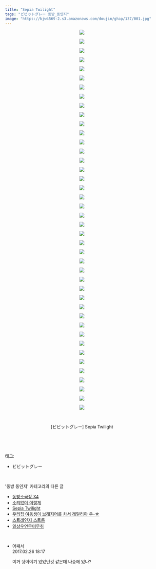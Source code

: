 ```yaml
---
title: "Sepia Twilight"
tags: "ビビットグレー 동방_동인지"
image: "https://kjw4569-2.s3.amazonaws.com/doujin/ghap/137/001.jpg"
---
```

<div class="article">
<p style="text-align: center; clear: none; float: none;"><img src="{{ site.imgserver9 }}/ghap/137/001.jpg"/></p>
<p style="text-align: center; clear: none; float: none;"><img src="{{ site.imgserver9 }}/ghap/137/002.jpg"/></p>
<p style="text-align: center; clear: none; float: none;"><img src="{{ site.imgserver9 }}/ghap/137/003.jpg"/></p>
<p style="text-align: center; clear: none; float: none;"><img src="{{ site.imgserver9 }}/ghap/137/004.jpg"/></p>
<p style="text-align: center; clear: none; float: none;"><img src="{{ site.imgserver9 }}/ghap/137/005.jpg"/></p>
<p style="text-align: center; clear: none; float: none;"><img src="{{ site.imgserver9 }}/ghap/137/006.jpg"/></p>
<p style="text-align: center; clear: none; float: none;"><img src="{{ site.imgserver9 }}/ghap/137/007.jpg"/></p>
<p style="text-align: center; clear: none; float: none;"><img src="{{ site.imgserver9 }}/ghap/137/008.jpg"/></p>
<p style="text-align: center; clear: none; float: none;"><img src="{{ site.imgserver9 }}/ghap/137/009.jpg"/></p>
<p style="text-align: center; clear: none; float: none;"><img src="{{ site.imgserver9 }}/ghap/137/010.jpg"/></p>
<p style="text-align: center; clear: none; float: none;"><img src="{{ site.imgserver9 }}/ghap/137/011.jpg"/></p>
<p style="text-align: center; clear: none; float: none;"><img src="{{ site.imgserver9 }}/ghap/137/012.jpg"/></p>
<p style="text-align: center; clear: none; float: none;"><img src="{{ site.imgserver9 }}/ghap/137/013.jpg"/></p>
<p style="text-align: center; clear: none; float: none;"><img src="{{ site.imgserver9 }}/ghap/137/014.jpg"/></p>
<p style="text-align: center; clear: none; float: none;"><img src="{{ site.imgserver9 }}/ghap/137/015.jpg"/></p>
<p style="text-align: center; clear: none; float: none;"><img src="{{ site.imgserver9 }}/ghap/137/016.jpg"/></p>
<p style="text-align: center; clear: none; float: none;"><img src="{{ site.imgserver9 }}/ghap/137/017.jpg"/></p>
<p style="text-align: center; clear: none; float: none;"><img src="{{ site.imgserver9 }}/ghap/137/018.jpg"/></p>
<p style="text-align: center; clear: none; float: none;"><img src="{{ site.imgserver9 }}/ghap/137/019.jpg"/></p>
<p style="text-align: center; clear: none; float: none;"><img src="{{ site.imgserver9 }}/ghap/137/020.jpg"/></p>
<p style="text-align: center; clear: none; float: none;"><img src="{{ site.imgserver9 }}/ghap/137/021.jpg"/></p>
<p style="text-align: center; clear: none; float: none;"><img src="{{ site.imgserver9 }}/ghap/137/022.jpg"/></p>
<p style="text-align: center; clear: none; float: none;"><img src="{{ site.imgserver9 }}/ghap/137/023.jpg"/></p>
<p style="text-align: center; clear: none; float: none;"><img src="{{ site.imgserver9 }}/ghap/137/024.jpg"/></p>
<p style="text-align: center; clear: none; float: none;"><img src="{{ site.imgserver9 }}/ghap/137/025.jpg"/></p>
<p style="text-align: center; clear: none; float: none;"><img src="{{ site.imgserver9 }}/ghap/137/026.jpg"/></p>
<p style="text-align: center; clear: none; float: none;"><img src="{{ site.imgserver9 }}/ghap/137/027.jpg"/></p>
<p style="text-align: center; clear: none; float: none;"><img src="{{ site.imgserver9 }}/ghap/137/028.jpg"/></p>
<p style="text-align: center; clear: none; float: none;"><img src="{{ site.imgserver9 }}/ghap/137/029.jpg"/></p>
<p style="text-align: center; clear: none; float: none;"><img src="{{ site.imgserver9 }}/ghap/137/030.jpg"/></p>
<p style="text-align: center; clear: none; float: none;"><img src="{{ site.imgserver9 }}/ghap/137/031.jpg"/></p>
<p style="text-align: center; clear: none; float: none;"><img src="{{ site.imgserver9 }}/ghap/137/032.jpg"/></p>
<p style="text-align: center; clear: none; float: none;"><img src="{{ site.imgserver9 }}/ghap/137/033.jpg"/></p>
<p style="text-align: center; clear: none; float: none;"><img src="{{ site.imgserver9 }}/ghap/137/034.jpg"/></p>
<p style="text-align: center; clear: none; float: none;"><img src="{{ site.imgserver9 }}/ghap/137/035.jpg"/></p>
<p style="text-align: center; clear: none; float: none;"><img src="{{ site.imgserver9 }}/ghap/137/036.jpg"/></p>
<p style="text-align: center; clear: none; float: none;"><img src="{{ site.imgserver9 }}/ghap/137/037.jpg"/></p>
<p style="text-align: center; clear: none; float: none;"><img src="{{ site.imgserver9 }}/ghap/137/038.jpg"/></p>
<p style="text-align: center; clear: none; float: none;"><img src="{{ site.imgserver9 }}/ghap/137/039.jpg"/></p>
<p style="text-align: center; clear: none; float: none;"><img src="{{ site.imgserver9 }}/ghap/137/040.jpg"/></p>
<p style="text-align: center; clear: none; float: none;"><img src="{{ site.imgserver9 }}/ghap/137/041.jpg"/></p>
<p style="text-align: center; clear: none; float: none;"><img src="{{ site.imgserver9 }}/ghap/137/042.jpg"/></p>
<p style="text-align: center; clear: none; float: none;"><br/></p>
<p style="text-align: center; clear: none; float: none;">[ビビットグレー] Sepia Twilight</p>
<p><br/></p>
</div><br/>
<div class="tagTrail">
<p>태그: </p>
<ul>
<li>ビビットグレー</li>
</ul>
</div><br/>
<div class="another">
<p>'동방 동인지' 카테고리의 다른 글</p>
<ul>
<li><a href="/ghap_139">동방소극장 X4</a></li>
<li><a href="/ghap_138">소리없이 이렇게</a></li>
<li><a href="/ghap_137">Sepia Twilight</a></li>
<li><a href="/ghap_136">우리집 여동생이 브래지어를 차서 레밀리아 우-☆</a></li>
<li><a href="/ghap_135">스트레인지 스트롱</a></li>
<li><a href="/ghap_134">일상우연무미무취</a></li>
</ul>
</div><br/>
<div class="cb_module cb_fluid">
<div class="cb_wrt cb_profile">
<div class="comment">
<ul>
<li class="cb_thumb_off" id="comment14925976">
<div class="cb_comment_area">
<div class="cb_info_area">
<div class="cb_section">
<span class="cb_nick_name">어째서</span>
</div>
<div class="cb_section">
<span class="cb_date">2017.02.26 18:17 </span>
</div>
</div>
<div class="cb_dsc_comment">
<p class="cb_dsc">
											이거 뒷이야기 있었던것 같은데 나중에 있나?
										</p>
</div>
</div></li>
</ul>
</div>
</div><!-- commentList close -->
</div><br/>
